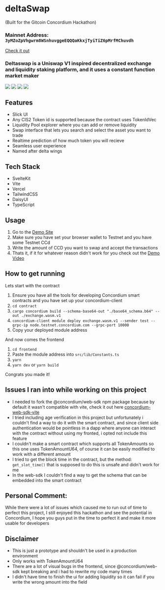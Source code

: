 # deltaSwap
(Built for the Gitcoin Concordium Hackathon)

### Mainnet Address: ```3yMZoZpVhgwrm8WSnhuvggeEQQQaKkxjTyiTiZ6pMrfMChuvdh```

[Check it out](https://delta-swap.vercel.app)

### Deltaswap is a Uniswap V1 inspired decentralized exchange and liquidity staking platform, and it uses a constant function market maker

[![](https://s9.gifyu.com/images/image55172a3659d42b9d.png)](https://gifyu.com/image/S7H4c)
[![](https://s3.gifyu.com/images/image7689320c50921740.png)](https://gifyu.com/image/S7H4i)
[![](https://s3.gifyu.com/images/imageb4180549bbad9773.png)](https://gifyu.com/image/S7H4D)
[![](https://s9.gifyu.com/images/image4f8abda9469f0a21.png)](https://gifyu.com/image/S7H4e)

## Features
- Slick UI
- Any CIS2 Token id is supported because the contract uses TokenIdVec
- Liquidity Pool explorer where you can add or remove liquidity
- Swap interface that lets you search and select the asset you want to trade
- Realtime prediction of how much token you will recieve
- Seamless user experience
- Named after delta wings

## Tech Stack
- SvelteKit
- Vite
- Vercel
- TailwindCSS
- DaisyUI
- TypeScript

## Usage

1. Go to the [Demo Site](https://delta-swap.vercel.app)
2. Make sure you have set your browser wallet to Testnet and you have some Testnet CCd
3. Write the amount of CCD you want to swap and accept the transactions
4. Thats it, if it for whatever reason didn't work for you check out the [Demo Video](https://www.youtube.com/watch?v=DWxYKzcof2k)

## How to get running

Lets start with the contract

1. Ensure you have all the tools for developing Concordium smart contracts and you have set up your concordium-client
2. ```cd contract```
3. ```cargo concordium build --schema-base64-out "./base64_schema.b64" --out ./exchange.wasm.v1```
4. ```concordium-client module deploy exchange.wasm.v1 --sender test --grpc-ip node.testnet.concordium.com --grpc-port 10000```
5. Copy your deployed module address

And now comes the frontend

1. ```cd frontend```
2. Paste the module address into ```src/lib/Constants.ts```
3. ```yarn```
4. ```yarn dev``` or ```yarn build```

Congrats you made it!

## Issues I ran into while working on this project
- I needed to fork the @concordium/web-sdk npm package because by default it wasn't compatible with vite, check it out here [concordium-web-sdk-vite](https://www.npmjs.com/package/concordium-web-sdk-vite)
- I tried including age verification in this project but unfortunately i couldn't find a way to do it with the smart contract, and since client side authentication would be pointless in a dapp where anyone can interact with the contract without using my fronted, i opted not include this feature
- I couldn't make a smart contract which supports all TokenAmounts so this one uses TokenAmountU64, of course it can be easily modified to work with a different amount
- I tried to get the block time in the contract, but the method: ```get_slot_time()``` that is supposed to do this is unsafe and didn't work for me
- In the web-sdk I couldn't find a way to get the schema that can be embedded into the smart contract

## Personal Comment:
While there were a lot of issues which caused me to run out of time to perfect this project, I still enjoyed this hackathon and see the potential in Concordium, I hope you guys put in the time to perfect it and make it more usable for developers

## Disclaimer
- This is just a prototype and shouldn't be used in a production environment
- Only works with TokenAmountU64
- There are a lot of visual bugs in the frontend, since @concordium/web-sdk kept breaking and i had to rewrite my code many times
- I didn't have time to finish the ui for adding liquidity so it can fail if you write the wrong amount into the field

